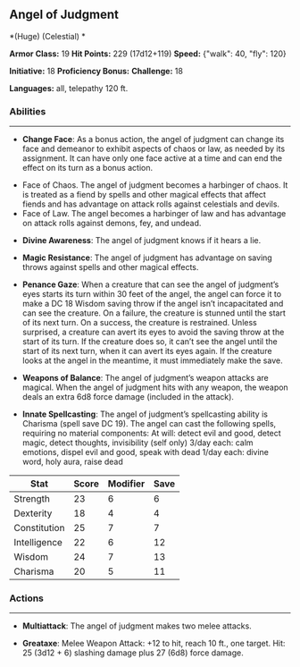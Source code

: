 ## Angel of Judgment
*(Huge) (Celestial) *

**Armor Class:** 19
**Hit Points:** 229 (17d12+119)
**Speed:** {"walk": 40, "fly": 120}

**Initiative:** 18
**Proficiency Bonus:**
**Challenge:** 18

**Languages:** all, telepathy 120 ft.

### Abilities
 --- 
- **Change Face**: As a bonus action, the angel of judgment can change its face and demeanor to exhibit aspects of chaos or law, as needed by its assignment. It can have only one face active at a time and can end the effect on its turn as a bonus action. 
* Face of Chaos. The angel of judgment becomes a harbinger of chaos. It is treated as a fiend by spells and other magical effects that affect fiends and has advantage on attack rolls against celestials and devils. 
* Face of Law. The angel becomes a harbinger of law and has advantage on attack rolls against demons, fey, and undead.

- **Divine Awareness**: The angel of judgment knows if it hears a lie.

- **Magic Resistance**: The angel of judgment has advantage on saving throws against spells and other magical effects.

- **Penance Gaze**: When a creature that can see the angel of judgment’s eyes starts its turn within 30 feet of the angel, the angel can force it to make a DC 18 Wisdom saving throw if the angel isn’t incapacitated and can see the creature. On a failure, the creature is stunned until the start of its next turn. On a success, the creature is restrained. Unless surprised, a creature can avert its eyes to avoid the saving throw at the start of its turn. If the creature does so, it can’t see the angel until the start of its next turn, when it can avert its eyes again. If the creature looks at the angel in the meantime, it must immediately make the save.

- **Weapons of Balance**: The angel of judgment’s weapon attacks are magical. When the angel of judgment hits with any weapon, the weapon deals an extra 6d8 force damage (included in the attack).

- **Innate Spellcasting**: The angel of judgment’s spellcasting ability is Charisma (spell save DC 19). The angel can cast the following spells, requiring no material components:
At will: detect evil and good, detect magic, detect thoughts, invisibility (self only)
3/day each: calm emotions, dispel evil and good, speak with dead
1/day each: divine word, holy aura, raise dead



| Stat | Score | Modifier | Save |
| ---- | ---- | ---- | ---- |
| Strength | 23 | 6 | 6 |
| Dexterity | 18 | 4 | 4 |
| Constitution | 25 | 7 | 7 |
| Intelligence | 22 | 6 | 12 |
| Wisdom | 24 | 7 | 13 |
| Charisma | 20 | 5 | 11 |

### Actions
 --- 
- **Multiattack**: The angel of judgment makes two melee attacks.

- **Greataxe**: Melee Weapon Attack: +12 to hit, reach 10 ft., one target. Hit: 25 (3d12 + 6) slashing damage plus 27 (6d8) force damage.

